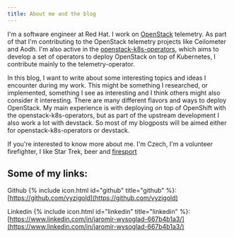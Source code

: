 ```yaml
---
title: About me and the blog
---
```


I'm a software engineer at Red Hat. I work on [OpenStack](https://www.openstack.org/) telemetry. As part of that I'm contributing to the OpenStack telemetry projects like Ceilometer and Aodh. I'm also active in the [openstack-k8s-operators](https://github.com/openstack-k8s-operators), which aims to develop a set of operators to deploy OpenStack on top of Kubernetes, I contribute mainly to the telemetry-operator.

In this blog, I want to write about some interesting topics and ideas I encounter during my work. This might be something I researched, or implemented, something I see as interesting and I think others might also consider it interesting. There are many different flavors and ways to deploy OpenStack. My main experience is with deploying on top of OpenShift with the openstack-k8s-operators, but as part of the upstream development I also work a lot with devstack. So most of my blogposts will be aimed either for openstack-k8s-operators or devstack.

If you're interested to know more about me. I'm Czech, I'm a volunteer firefighter, I like Star Trek, beer and [firesport](https://www.youtube.com/watch?v=5tUCGp_jbVw)

## Some of my links:

Github {% include icon.html id="github" title="github" %}: [https://github.com/vyzigold](https://github.com/vyzigold)

Linkedin {% include icon.html id="linkedin" title="linkedin" %}: [https://www.linkedin.com/in/jaromír-wysoglad-667b4b1a3/](https://www.linkedin.com/in/jaromír-wysoglad-667b4b1a3/)
